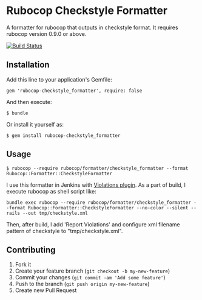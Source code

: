 # Rubocop Checkstyle Formatter

A formatter for rubocop that outputs in checkstyle format.
It requires rubocop version 0.9.0 or above.

[![Build Status](https://travis-ci.org/eitoball/rubocop-checkstyle_formatter.svg?branch=master)](https://travis-ci.org/eitoball/rubocop-checkstyle_formatter)

## Installation

Add this line to your application's Gemfile:

    gem 'rubocop-checkstyle_formatter', require: false

And then execute:

    $ bundle

Or install it yourself as:

    $ gem install rubocop-checkstyle_formatter

## Usage

    $ rubocop --require rubocop/formatter/checkstyle_formatter --format Rubocop::Formatter::CheckstyleFormatter
    
I use this formatter in Jenkins with [Violations plugin](https://wiki.jenkins-ci.org/display/JENKINS/Violations).
As a part of build, I execute rubocop as shell script like:

    bundle exec rubocop --require rubocop/formatter/checkstyle_formatter --format Rubocop::Formatter::CheckstyleFormatter --no-color --silent --rails --out tmp/checkstyle.xml

Then, after build, I add 'Report Violations' and configure xml filename pattern of checkstyle to "tmp/checkstyle.xml".

## Contributing

1. Fork it
2. Create your feature branch (`git checkout -b my-new-feature`)
3. Commit your changes (`git commit -am 'Add some feature'`)
4. Push to the branch (`git push origin my-new-feature`)
5. Create new Pull Request
